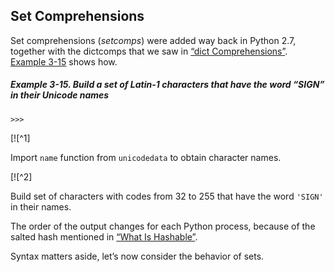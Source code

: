 ## Set Comprehensions

Set comprehensions (_setcomps_) were added way back in Python 2.7, together with the dictcomps that we saw in [“dict Comprehensions”](#dictcomp_sec). [Example 3-15](#ex_setcomp) shows how.

##### Example 3-15. Build a set of Latin-1 characters that have the word “SIGN” in their Unicode names

```
>>> 
```

[![^1]

Import `name` function from `unicodedata` to obtain character names.

[![^2]

Build set of characters with codes from 32 to 255 that have the word `'SIGN'` in their names.

The order of the output changes for each Python process, because of the salted hash mentioned in [“What Is Hashable”](#what_is_hashable).

Syntax matters aside, let’s now consider the behavior of sets.